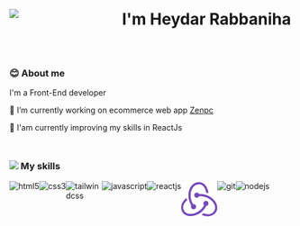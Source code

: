 <div style="width:100%;display:flex; align-items:center; justify-content:start">
  <img src="https://media.giphy.com/media/Sc576bJiJDvOeq4EXt/giphy.gif" style="width:200px;"/>
  <h1>I'm Heydar Rabbaniha</h1>
</div>


<h3 style='margin-top:50px''>😊 About me</h3>
 
<p>I'm a Front-End developer</p>
<p>🔭 I’m currently working on ecommerce web app <a href="https://zen-pc.liara.run" target="_blank">Zenpc</a></p>
<p>🌱 I'am currently improving my skills in ReactJs</p>
<h3 style='margin-top:50px;position:relative;'><img src='https://res.cloudinary.com/dzmn9xnso/image/upload/v1704628701/githubprofile/pencil_abhumo.png'/> My skills</h3>
<div style="display:flex;">
  <img src="https://res.cloudinary.com/dzmn9xnso/image/upload/v1704629023/githubprofile/html-5_djrun5.png" title="HTML5" alt="html5"/>
  <img src="https://res.cloudinary.com/dzmn9xnso/image/upload/v1704629089/githubprofile/social_blcqst.png" title="CSS3" alt='css3'/>
  <img src="https://res.cloudinary.com/dzmn9xnso/image/upload/v1704629496/githubprofile/tailwindcss-mark.3c5441fc7a190fb1800d4a5c7f07ba4b1345a9c8_ocu0ub.svg" style="width:64px;height:64px;" title="Tailwindcss" alt="tailwindcss"/>
  <img src='https://res.cloudinary.com/dzmn9xnso/image/upload/v1704627485/githubprofile/js_1_qucieg.png' title="JavaScript" alt="javascript"/>
<img src="https://res.cloudinary.com/dzmn9xnso/image/upload/v1704628831/githubprofile/structure_slund6.png" title="React Js" alt="reactjs"/>
  <img style="width:64px;height:64px;" src="https://github.com/devicons/devicon/blob/master/icons/redux/redux-original.svg" title="Redux" alt="redux"/>
  <img src="https://res.cloudinary.com/dzmn9xnso/image/upload/v1704629639/githubprofile/git_oxto2q.png" title="Git" alt="git"/>
  <img style="width:64px;height:64px;" src="https://res.cloudinary.com/dzmn9xnso/image/upload/v1704631243/githubprofile/node-js_dku9j8.svg" title="Node Js" alt="nodejs" />
  
</div>







 
 




